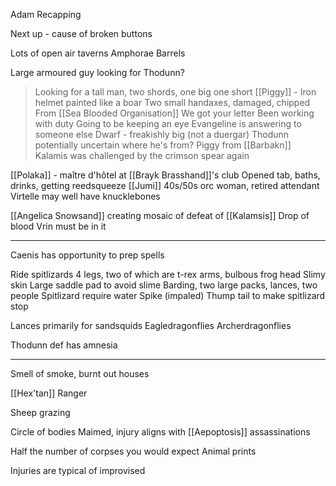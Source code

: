 Adam Recapping

Next up - cause of broken buttons

Lots of open air taverns
	Amphorae
	Barrels


Large armoured guy looking for Thodunn?
> Looking for a tall man, two shords, one big one short
	[[Piggy]] - Iron helmet painted like a boar
	Two small handaxes, damaged, chipped
	From [[Sea Blooded Organisation]]
	We got your letter
	Been working with duty
	Going to be keeping an eye
	Evangeline is answering to someone else
	Dwarf - freakishly big (not a duergar)
Thodunn potentially uncertain where he's from?
Piggy from [[Barbakn]]
Kalamis was challenged by the crimson spear again 


[[Polaka]] - maître d'hôtel at [[Brayk Brasshand]]'s club
Opened tab, baths, drinks, getting reedsqueeze
[[Jumi]] 40s/50s orc woman, retired attendant
Virtelle may well have knucklebones





[[Angelica Snowsand]] creating mosaic of defeat of [[Kalamsis]]
Drop of blood
Vrin must be in it


<hr>

Caenis has opportunity to prep spells

Ride spitlizards
4 legs, two of which are t-rex arms, bulbous frog head
Slimy skin
Large saddle pad to avoid slime
Barding, two large packs, lances, two people
Spitlizard require water
Spike (impaled)
Thump tail to make spitlizard stop

Lances primarily for sandsquids
Eagledragonflies
Archerdragonflies

Thodunn def has amnesia

<hr>

Smell of smoke, burnt out houses

[[Hex'tan]] Ranger 

Sheep grazing

Circle of bodies
Maimed, injury aligns with [[Aepoptosis]] assassinations

Half the number of corpses you would expect
Animal prints

Injuries are typical of improvised 

